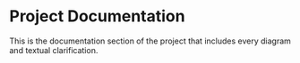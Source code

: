 # Project Documentation

This is the documentation section of the project that includes every diagram and textual clarification.
